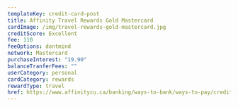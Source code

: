 ```yaml
---
templateKey: credit-card-post
title: Affinity Travel Rewards Gold Mastercard
cardImage: /img/travel-rewards-gold-mastercard.jpg
creditScore: Excellent
fee: 110
feeOptions: dontmind
network: Mastercard
purchaseInterest: "19.90"
balanceTranferFees: ""
userCategory: personal
cardCategory: rewards
rewardType: travel
href: https://www.affinitycu.ca/banking/ways-to-bank/ways-to-pay/credit-cards/personal-credit-cards
---
```


